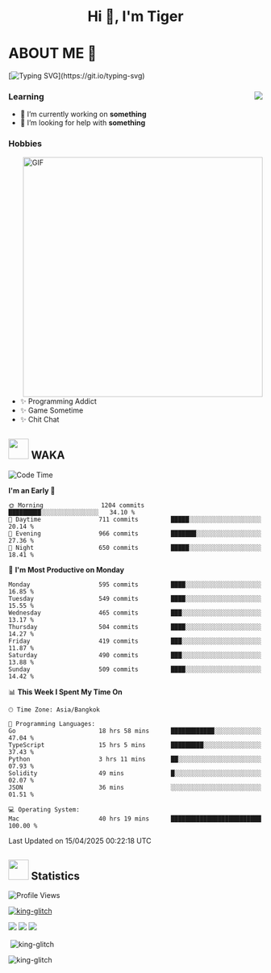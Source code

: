 <h1 align="center">Hi 👋, I'm Tiger</h1>




# ABOUT ME 💬

[![Typing SVG](https://readme-typing-svg.herokuapp.com?color=22F771&vCenter=true&lines=A+perssionate+developer+from+nowhere.)](https://git.io/typing-svg)

<div>
 <img align="right" src="https://spotify-github-profile.vercel.app/api/view?uid=12129734423&cover_image=false&theme=default&bar_color=22d016&bar_color_cover=true" />
 <h3>Learning</h3>
 
 <ul>
  <li>🔭 I’m currently working on <b>something</b></li>
  <li>🤝 I’m looking for help with <b>something</b></li>
 </ul>
 
</div>
<div>
 <h3>Hobbies</h3>
 <img align="right" height="475px"  alt="GIF" src="https://i.pinimg.com/originals/1f/b7/db/1fb7dbee557e5ed509f7517da8a84d58.gif" />
 <ul>
  <li>✨ Programming Addict</li>
  <li>✨ Game Sometime</li>
  <li>✨ Chit Chat</li>
 </ul>
 
</div>



## <img height="40" src="https://raw.githubusercontent.com/innng/innng/master/assets/kyubey.gif"/> WAKA

<!--START_SECTION:waka-->
![Code Time](http://img.shields.io/badge/Code%20Time-3%2C719%20hrs%2032%20mins-blue)

**I'm an Early 🐤** 

```text
🌞 Morning                1204 commits        █████████░░░░░░░░░░░░░░░░   34.10 % 
🌆 Daytime                711 commits         █████░░░░░░░░░░░░░░░░░░░░   20.14 % 
🌃 Evening                966 commits         ███████░░░░░░░░░░░░░░░░░░   27.36 % 
🌙 Night                  650 commits         █████░░░░░░░░░░░░░░░░░░░░   18.41 % 
```
📅 **I'm Most Productive on Monday** 

```text
Monday                   595 commits         ████░░░░░░░░░░░░░░░░░░░░░   16.85 % 
Tuesday                  549 commits         ████░░░░░░░░░░░░░░░░░░░░░   15.55 % 
Wednesday                465 commits         ███░░░░░░░░░░░░░░░░░░░░░░   13.17 % 
Thursday                 504 commits         ████░░░░░░░░░░░░░░░░░░░░░   14.27 % 
Friday                   419 commits         ███░░░░░░░░░░░░░░░░░░░░░░   11.87 % 
Saturday                 490 commits         ███░░░░░░░░░░░░░░░░░░░░░░   13.88 % 
Sunday                   509 commits         ████░░░░░░░░░░░░░░░░░░░░░   14.42 % 
```


📊 **This Week I Spent My Time On** 

```text
🕑︎ Time Zone: Asia/Bangkok

💬 Programming Languages: 
Go                       18 hrs 58 mins      ████████████░░░░░░░░░░░░░   47.04 % 
TypeScript               15 hrs 5 mins       █████████░░░░░░░░░░░░░░░░   37.43 % 
Python                   3 hrs 11 mins       ██░░░░░░░░░░░░░░░░░░░░░░░   07.93 % 
Solidity                 49 mins             █░░░░░░░░░░░░░░░░░░░░░░░░   02.07 % 
JSON                     36 mins             ░░░░░░░░░░░░░░░░░░░░░░░░░   01.51 % 

💻 Operating System: 
Mac                      40 hrs 19 mins      █████████████████████████   100.00 % 
```


 Last Updated on 15/04/2025 00:22:18 UTC
<!--END_SECTION:waka-->
## <img height="40" src="https://raw.githubusercontent.com/innng/innng/master/assets/kyubey.gif"/> Statistics
![Profile Views](https://komarev.com/ghpvc/?username=king-glitch)  

<p align="left"> 
 <a href="https://github.com/ryo-ma/github-profile-trophy">
  <img src="https://github-profile-trophy.vercel.app/?username=king-glitch&theme=dracula" alt="king-glitch" />
 </a> </p>

![](https://github-profile-summary-cards.vercel.app/api/cards/profile-details?username=king-glitch&theme=dracula)
![](https://github-profile-summary-cards.vercel.app/api/cards/stats?username=king-glitch&theme=dracula) 
![](https://github-profile-summary-cards.vercel.app/api/cards/productive-time?username=king-glitch&theme=dracula)


<p>&nbsp;<img align="center" src="https://github-readme-stats.vercel.app/api?username=king-glitch&theme=dracula" alt="king-glitch" /></p>

<p><img align="center" src="https://github-readme-streak-stats.herokuapp.com/?user=king-glitch&theme=dracula" alt="king-glitch" /></p>
